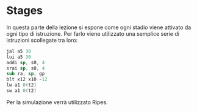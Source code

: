 # Stages

In questa parte della lezione si espone come ogni stadio viene attivato da ogni tipo di istruzione. Per farlo viene utilizzato una semplice serie di istruzioni scollegate tra loro:

```nasm
jal a5 30
lui a5 30
addi sp, s0, 4
srai sp, s0, 4
sub ra, sp, gp
blt x12 x10 -12
lw a1 0(t2)
sw a1 0(t2)
```

Per la simulazione verrà utilizzato Ripes.